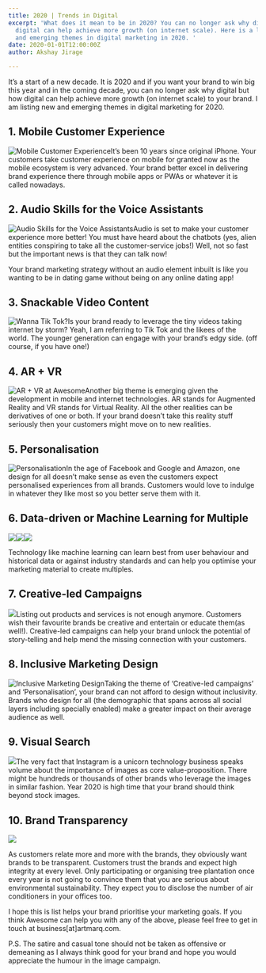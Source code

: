 ```yaml
---
title: 2020 | Trends in Digital
excerpt: 'What does it mean to be in 2020? You can no longer ask why digital but how
  digital can help achieve more growth (on internet scale). Here is a list of new
  and emerging themes in digital marketing in 2020. '
date: 2020-01-01T12:00:00Z
author: Akshay Jirage

---
```

It’s a start of a new decade. It is 2020 and if you want your brand to win big this year and in the coming decade, you can no longer ask why digital but how digital can help achieve more growth (on internet scale) to your brand. I am listing new and emerging themes in digital marketing for 2020.

## 1. Mobile Customer Experience

![Mobile Customer Experience](/uploads/mobile-experience.png "Experience on mobile is key for brands in 2020")It’s been 10 years since original iPhone. Your customers take customer experience on mobile for granted now as the mobile ecosystem is very advanced. Your brand better excel in delivering brand experience there through mobile apps or PWAs or whatever it is called nowadays.

## 2. Audio Skills for the Voice Assistants

![Audio Skills for the Voice Assistants](/uploads/voice-assistants.png "Audio assistants are here to stay")Audio is set to make your customer experience more better! You must have heard about the chatbots (yes, alien entities conspiring to take all the customer-service jobs!) Well, not so fast but the important news is that they can talk now!

Your brand marketing strategy without an audio element inbuilt is like you wanting to be in dating game without being on any online dating app!

## 3. Snackable Video Content

![Wanna Tik Tok?](/uploads/snack-video.png "Snackable Video")Is your brand ready to leverage the tiny videos taking internet by storm? Yeah, I am referring to Tik Tok and the likees of the world. The younger generation can engage with your brand’s edgy side. (off course, if you have one!)

## 4. AR + VR

![AR + VR at Awesome](/uploads/ARVR.png "AR + VR")Another big theme is emerging given the development in mobile and internet technologies. AR stands for Augmented Reality and VR stands for Virtual Reality. All the other realities can be derivatives of one or both. If your brand doesn’t take this reality stuff seriously then your customers might move on to new realities.

## 5. Personalisation

![Personalisation](/uploads/personalisation.png "Show me Cats")In the age of Facebook and Google and Amazon, one design for all doesn’t make sense as even the customers expect personalised experiences from all brands. Customers would love to indulge in whatever they like most so you better serve them with it.

## 6. Data-driven or Machine Learning for Multiple

![](/uploads/ml-multiple01.png)![](/uploads/ml-multiple03.png)![](/uploads/ml-multiple02.png)

Technology like machine learning can learn best from user behaviour and historical data or against industry standards and can help you optimise your marketing material to create multiples.

## 7. Creative-led Campaigns

![](/uploads/creative-led.png)Listing out products and services is not enough anymore. Customers wish their favourite brands be creative and entertain or educate them(as well!). Creative-led campaigns can help your brand unlock the potential of story-telling and help mend the missing connection with your customers.

## 8. Inclusive Marketing Design

![Inclusive Marketing Design](/uploads/party-for-all.png "Party for all means Inclusive Marketing Design")Taking the theme of ‘Creative-led campaigns’ and ‘Personalisation’, your brand can not afford to design without inclusivity. Brands who design for all (the demographic that spans across all social layers including specially enabled) make a greater impact on their average audience as well.

## 9. Visual Search

![](/uploads/image-search.png)The very fact that Instagram is a unicorn technology business speaks volume about the importance of images as core value-proposition. There might be hundreds or thousands of other brands who leverage the images in similar fashion. Year 2020 is high time that your brand should think beyond stock images.

## 10. Brand Transparency

![](/uploads/brand-transperancy.png)

As customers relate more and more with the brands, they obviously want brands to be transparent. Customers trust the brands and expect high integrity at every level. Only participating or organising tree plantation once every year is not going to convince them that you are serious about environmental sustainability. They expect you to disclose the number of air conditioners in your offices too.

I hope this is list helps your brand prioritise your marketing goals. If you think Awesome can help you with any of the above, please feel free to get in touch at business\[at\]artmarq.com.

P.S. The satire and casual tone should not be taken as offensive or demeaning as I always think good for your brand and hope you would appreciate the humour in the image campaign.